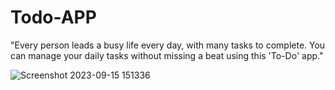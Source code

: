 # Todo-APP
"Every person leads a busy life every day, with many tasks to complete. You can manage your daily tasks without missing a beat using this 'To-Do' app."

![Screenshot 2023-09-15 151336](https://github.com/romeshdil/Todo-list/assets/141749830/311c52bf-e64f-42b8-8072-6f4714c752f4)
